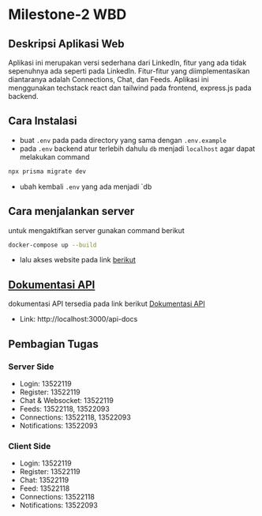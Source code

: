 # Milestone-2 WBD 

## Deskripsi Aplikasi Web 
Aplikasi ini merupakan versi sederhana dari LinkedIn, fitur yang ada tidak sepenuhnya ada seperti pada LinkedIn. Fitur-fitur yang diimplementasikan diantaranya adalah Connections, Chat, dan Feeds. Aplikasi ini menggunakan techstack react dan tailwind pada frontend, express.js pada backend.  

## Cara Instalasi 

- buat `.env` pada pada directory yang sama dengan `.env.example`
- pada `.env` backend atur terlebih dahulu `db` menjadi `localhost` agar dapat melakukan command 
```bash
npx prisma migrate dev
```
- ubah kembali `.env` yang ada menjadi `db

## Cara menjalankan server 
untuk mengaktifkan server gunakan command berikut 

```bash 
docker-compose up --build
```
- lalu akses website pada link [berikut](http://localhost:5173)

## [Dokumentasi API](http://localhost:3000/api-docs)
dokumentasi API tersedia pada link berikut
[Dokumentasi API](http://localhost:3000/api-docs)
- Link: http://localhost:3000/api-docs

## Pembagian Tugas 
### Server Side
- Login: 13522119 
- Register: 13522119
- Chat & Websocket: 13522119
- Feeds: 13522118, 13522093
- Connections: 13522118, 13522093
- Notifications: 13522093

### Client Side
- Login: 13522119
- Register: 13522119
- Chat: 13522119
- Feed: 13522118
- Connections: 13522118
- Notifications: 13522093